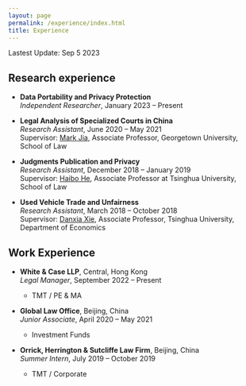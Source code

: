 ```yaml
---
layout: page
permalink: /experience/index.html
title: Experience
---
```


Lastest Update: Sep 5 2023

## Research experience

- **Data Portability and Privacy Protection**<br>*Independent Researcher*, January 2023 – Present

- **Legal Analysis of Specialized Courts in China**<br>*Research Assistant*, June 2020 – May 2021<br>Supervisor: [Mark Jia](https://www.law.georgetown.edu/faculty/mark-jia/), Associate Professor, Georgetown University, School of Law

- **Judgments Publication and Privacy**<br>*Research Assistant*, December 2018 – January 2019<br>Supervisor: [Haibo He](https://www.law.tsinghua.edu.cn/en/info/1055/1237.htm), Associate Professor at Tsinghua University, School of Law

- **Used Vehicle Trade and Unfairness**<br>*Research Assistant*, March 2018 – October 2018<br>Supervisor: [Danxia Xie](https://www.tsinghua.edu.cn/iesen/info/1021/1150.htm), Associate Professor, Tsinghua University, Department of Economics

## Work Experience

- **White & Case LLP**, Central, Hong Kong<br>*Legal Manager*, September 2022 – Present
    - TMT / PE & MA<br>

- **Global Law Office**, Beijing, China<br>*Junior Associate*, April 2020 – May 2021
    - Investment Funds<br>

- **Orrick, Herrington & Sutcliffe Law Firm**, Beijing, China<br>*Summer Intern*, July 2019 – October 2019
    - TMT / Corporate<br>